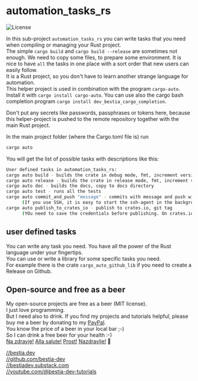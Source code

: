 <!-- markdownlint-disable MD041 -->
[//]: # (auto_md_to_doc_comments segment start A)

# automation_tasks_rs

 ![License](https://img.shields.io/badge/license-MIT-blue.svg)

In this sub-project `automation_tasks_rs` you can write tasks that you need when compiling or managing your Rust project.  
The simple `cargo build` and `cargo build --release` are sometimes not enough. We need to copy some files, to prepare some environment. It is nice to have `all` the tasks in one place with a sort order that new users can easily follow.  
It is a Rust project, so you don't have to learn another strange language for automation.  
This helper project is used in combination with the program `cargo-auto`. Install it with `cargo install cargo-auto`.
You can use also the cargo bash completion program `cargo install dev_bestia_cargo_completion`.  

Don't put any secrets like passwords, passphrases or tokens here, because this helper-project is pushed to the remote repository together with the main Rust project.  

In the main  project folder (where the Cargo.toml file is) run

```bash
cargo auto
```

You will get the list of possible tasks with descriptions like this:

```bash
User defined tasks in automation_tasks_rs:
cargo auto build - builds the crate in debug mode, fmt, increment version
cargo auto release - builds the crate in release mode, fmt, increment version
cargo auto doc - builds the docs, copy to docs directory
cargo auto test - runs all the tests
cargo auto commit_and_push "message" - commits with message and push with mandatory message
      (If you use SSH, it is easy to start the ssh-agent in the background and ssh-add your credentials for git.)
cargo auto publish_to_crates_io - publish to crates.io, git tag
      (YOu need to save the credentials before publishing. On crates.io get the 'access token'. Then save it locally with the command `cargo login TOKEN`)
```

## user defined tasks

You can write any task you need. You have all the power of the Rust language under your fingertips.  
You can use or write a library for some specific tasks you need.  
For example there is the crate `cargo_auto_github_lib` if you need to create a Release on Github.  

## Open-source and free as a beer

My open-source projects are free as a beer (MIT license).  
I just love programming.  
But I need also to drink. If you find my projects and tutorials helpful, please buy me a beer by donating to my [PayPal](https://paypal.me/LucianoBestia).  
You know the price of a beer in your local bar ;-)  
So I can drink a free beer for your health :-)  
[Na zdravje!](https://translate.google.com/?hl=en&sl=sl&tl=en&text=Na%20zdravje&op=translate) [Alla salute!](https://dictionary.cambridge.org/dictionary/italian-english/alla-salute) [Prost!](https://dictionary.cambridge.org/dictionary/german-english/prost) [Nazdravlje!](https://matadornetwork.com/nights/how-to-say-cheers-in-50-languages/) 🍻

[//bestia.dev](https://bestia.dev)  
[//github.com/bestia-dev](https://github.com/bestia-dev)  
[//bestiadev.substack.com](https://bestiadev.substack.com)  
[//youtube.com/@bestia-dev-tutorials](https://youtube.com/@bestia-dev-tutorials)  

[//]: # (auto_md_to_doc_comments segment end A)
